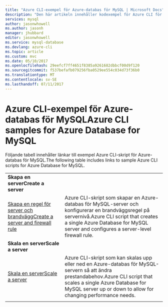 ```yaml
---
title: "Azure CLI-exempel för Azure-databas för MySQL | Microsoft Docs"
description: "Den här artikeln innehåller kodexempel för Azure CLI för att interagera med Azure-databas för MySQL."
services: mysql
author: jasonwhowell
ms.author: jasonh
manager: jhubbard
editor: jasonwhowell
ms.service: mysql-database
ms.devlang: azure-cli
ms.topic: article
ms.custom: mvc
ms.date: 05/10/2017
ms.openlocfilehash: 29eefcf7ff4651f8385a9261682dbbcf00d9f120
ms.sourcegitcommit: f537befafb079256fba0529ee554c034d73f36b0
ms.translationtype: MT
ms.contentlocale: sv-SE
ms.lasthandoff: 07/11/2017
---
```

# <a name="azure-cli-samples-for-azure-database-for-mysql"></a><span data-ttu-id="dc9af-103">Azure CLI-exempel för Azure-databas för MySQL</span><span class="sxs-lookup"><span data-stu-id="dc9af-103">Azure CLI samples for Azure Database for MySQL</span></span> 
<span data-ttu-id="dc9af-104">Följande tabell innehåller länkar till exempel Azure CLI-skript för Azure-databas för MySQL.</span><span class="sxs-lookup"><span data-stu-id="dc9af-104">The following table includes links to sample Azure CLI scripts for Azure Database for MySQL.</span></span>

| |  |
|---|---|
|<span data-ttu-id="dc9af-105">**Skapa en server**</span><span class="sxs-lookup"><span data-stu-id="dc9af-105">**Create a server**</span></span>||
| [<span data-ttu-id="dc9af-106">Skapa en regel för server och brandvägg</span><span class="sxs-lookup"><span data-stu-id="dc9af-106">Create a server and firewall rule</span></span>](./scripts/sample-create-server-and-firewall-rule.md?toc=%2fcli%2fazure%2ftoc.json) | <span data-ttu-id="dc9af-107">Azure CLI-skript som skapar en Azure-databas för MySQL-server och konfigurerar en brandväggsregel på servernivå.</span><span class="sxs-lookup"><span data-stu-id="dc9af-107">Azure CLI script that creates a single Azure Database for MySQL server and configures a server-level firewall rule.</span></span> |
|<span data-ttu-id="dc9af-108">**Skala en server**</span><span class="sxs-lookup"><span data-stu-id="dc9af-108">**Scale a server**</span></span>||
| [<span data-ttu-id="dc9af-109">Skala en server</span><span class="sxs-lookup"><span data-stu-id="dc9af-109">Scale a server</span></span>](./scripts/sample-scale-server.md?toc=%2fcli%2fazure%2ftoc.json) | <span data-ttu-id="dc9af-110">Azure CLI-skript som kan skalas upp eller ned en Azure-databas för MySQL-servern så att ändra prestandabehov.</span><span class="sxs-lookup"><span data-stu-id="dc9af-110">Azure CLI script that scales a single Azure Database for MySQL server up or down to allow for changing performance needs.</span></span> |
|||
